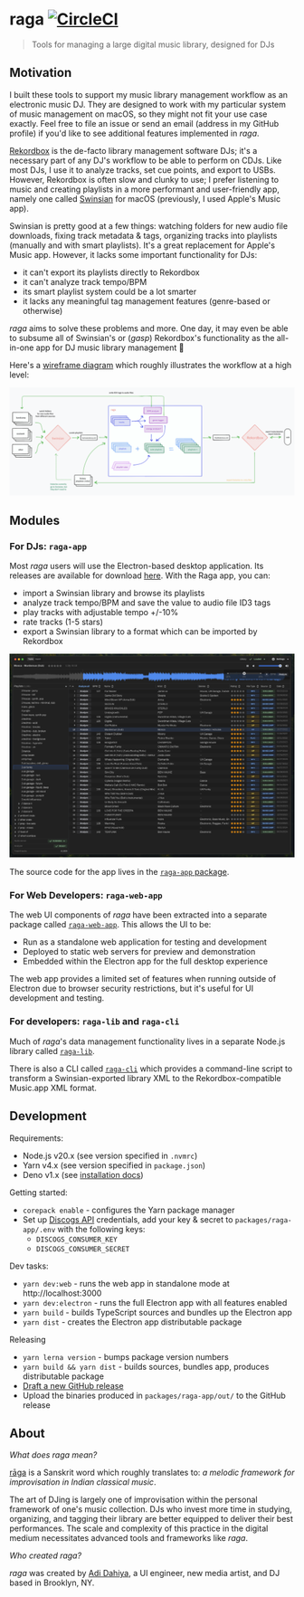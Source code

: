 # raga [![CircleCI](https://dl.circleci.com/status-badge/img/gh/adidahiya/raga/tree/main.svg?style=svg)](https://dl.circleci.com/status-badge/redirect/gh/adidahiya/raga/tree/main)

> Tools for managing a large digital music library, designed for DJs

## Motivation

I built these tools to support my music library management workflow as an electronic music DJ. They
are designed to work with my particular system of music management on macOS, so they might not fit
your use case exactly. Feel free to file an issue or send an email (address in my GitHub profile) if
you'd like to see additional features implemented in _raga_.

[Rekordbox](https://rekordbox.com/en/) is the de-facto library management software DJs; it's a
necessary part of any DJ's workflow to be able to perform on CDJs. Like most DJs, I use it to
analyze tracks, set cue points, and export to USBs. However, Rekordbox is often slow and clunky to
use; I prefer listening to music and creating playlists in a more performant and user-friendly app,
namely one called [Swinsian](https://swinsian.com/) for macOS (previously, I used Apple's Music app).

Swinsian is pretty good at a few things: watching folders for new audio file downloads, fixing
track metadata & tags, organizing tracks into playlists (manually and with smart playlists). It's a
great replacement for Apple's Music app. However, it lacks some important functionality for DJs:

- it can't export its playlists directly to Rekordbox
- it can't analyze track tempo/BPM
- its smart playlist system could be a lot smarter
- it lacks any meaningful tag management features (genre-based or otherwise)

_raga_ aims to solve these problems and more. One day, it may even be able to subsume all of
Swinsian's or (_gasp_) Rekordbox's functionality as the all-in-one app for DJ music library
management 🔮

Here's a [wireframe diagram](https://www.tldraw.com/s/v2_c_VSSSVWHve_idwkbeO6FrB?viewport=97%2C-757%2C4053%2C2350&page=page%3Apage)
which roughly illustrates the workflow at a high level:

![tldraw diagram](./packages/raga-app/docs/wireframe.png)

## Modules

### For DJs: `raga-app`

Most _raga_ users will use the Electron-based desktop application. Its releases are available for
download [here](https://github.com/adidahiya/raga/releases). With the Raga app, you
can:

- import a Swinsian library and browse its playlists
- analyze track tempo/BPM and save the value to audio file ID3 tags
- play tracks with adjustable tempo +/-10%
- rate tracks (1-5 stars)
- export a Swinsian library to a format which can be imported by Rekordbox

![app screenshot](./packages/raga-app/docs/app.png)

The source code for the app lives in the
[`raga-app` package](https://github.com/adidahiya/raga/blob/main/packages/raga-app/README.md).

### For Web Developers: `raga-web-app`

The web UI components of _raga_ have been extracted into a separate package called
[`raga-web-app`](https://github.com/adidahiya/raga/blob/main/packages/raga-web-app/README.md).
This allows the UI to be:

- Run as a standalone web application for testing and development
- Deployed to static web servers for preview and demonstration
- Embedded within the Electron app for the full desktop experience

The web app provides a limited set of features when running outside of Electron due to browser
security restrictions, but it's useful for UI development and testing.

### For developers: `raga-lib` and `raga-cli`

Much of _raga_'s data management functionality lives in a separate Node.js library called
[`raga-lib`](https://github.com/adidahiya/raga/blob/main/packages/raga-lib/README.md).

There is also a CLI called
[`raga-cli`](https://github.com/adidahiya/raga/blob/main/packages/raga-cli/README.md)
which provides a command-line script to transform a Swinsian-exported library XML to the
Rekordbox-compatible Music.app XML format.

## Development

Requirements:

- Node.js v20.x (see version specified in `.nvmrc`)
- Yarn v4.x (see version specified in `package.json`)
- Deno v1.x (see [installation docs](https://docs.deno.com/runtime/manual/getting_started/installation))

Getting started:

- `corepack enable` - configures the Yarn package manager
- Set up [Discogs API](https://www.discogs.com/developers) credentials, add your key & secret to `packages/raga-app/.env` with the following keys:
  - `DISCOGS_CONSUMER_KEY`
  - `DISCOGS_CONSUMER_SECRET`

Dev tasks:

- `yarn dev:web` - runs the web app in standalone mode at http://localhost:3000
- `yarn dev:electron` - runs the full Electron app with all features enabled
- `yarn build` - builds TypeScript sources and bundles up the Electron app
- `yarn dist` - creates the Electron app distributable package

Releasing

- `yarn lerna version` - bumps package version numbers
- `yarn build && yarn dist` - builds sources, bundles app, produces distributable package
- [Draft a new GitHub release](https://github.com/adidahiya/raga/releases/new)
- Upload the binaries produced in `packages/raga-app/out/` to the GitHub release

## About

_What does raga mean?_

[rāga](https://en.wikipedia.org/wiki/Raga) is a Sanskrit word which roughly translates to:
_a melodic framework for improvisation in Indian classical music_.

The art of DJing is largely one of improvisation within the personal framework of one's music
collection. DJs who invest more time in studying, organizing, and tagging their library are better
equipped to deliver their best performances. The scale and complexity of this practice in the
digital medium necessitates advanced tools and frameworks like _raga_.

_Who created raga?_

_raga_ was created by [Adi Dahiya](https://adi.pizza/), a UI engineer, new media artist, and DJ
based in Brooklyn, NY.
